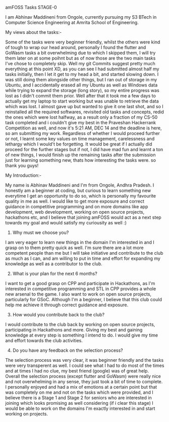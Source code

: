 amFOSS Tasks STAGE-0

I am Abhinav Maddineni from Ongole, currently pursuing my S3 BTech in Computer Science Engineering at Amrita School of Engineering.


My views about the tasks:-

Some of the tasks were very beginner friendly, whilst the others were kind of tough to wrap our head around, personally I found the flutter and GoWasm tasks a bit overwhelming due to which I skipped them, I will try them later on at some poihnt but as of now those are the two main tasks I've chose to completely skip.
Well my git Commits suggest pretty much everything at this point XD, as you can see I had submitted almost half my tasks initially, then I let it get to my head a bit, and started slowing down. I was still doing them alongside other things, but I ran out of storage in my Ubuntu, and I accidentally erased all my Ubuntu as well as Windows data while trying to expand the storage (long story), so my entire progress was lost as I didn't commit them prior. Well after that it took me a few days to actually get my laptop to start working but was unable to retrieve the data which was lost. I almost gave up but wanted to give it one last shot, and so I reinstalled all the required softwares, revisited old tasks and concepts, redid the ones which were lost halfway, as a result only a fraction of my CS-50 task completed and i couldn't give my best in the Praveshan Hackerrank Competition as well, and now it's 5:21 AM, DEC 14 and the deadline is here, so am submitting my work.
Regardless of whether I would proceed further or not, I learnt some key values on time management, carelessness and lethargy which I would't be forgetting. It would be great if I actually did proceed for the further stages but if not, I did have mad fun and learnt a ton of new things, I would finish up the remaining tasks after the submission just for learning something new, thats how interesting the tasks were.
so thank you guys!

My Introduction:-

My name is Abhinav Maddineni and I'm from Ongole, Andhra Pradesh. I honestly am a beginner at coding, but curious to learn something new everytime I get an opportunity to do so, which is personally my favourite quality in me as well. I would like to get more exposure and correct guidance in competitive programming and on more domains like app development, web development, working on open source projects, hackathons etc, and I believe that joining amFOSS would act as a next step towards my goal and would satisfy my curiousity as well :)

1. Why must we choose you?

I am very eager to learn new things in the domain I'm interested in and I grasp on to them pretty quick as well. I'm sure there are a lot more competent people than me but I will take initiative and contribute to the club as much as I can, and am willing to put in time and effort for expanding my knowledge as well as a contributor to the club.

2. What is your plan for the next 6 months?

I want to get a good grasp on CPP and participate in Hackathons, as I'm interested in competitive programming and STL in CPP provides a whole new arsenal to the game. I also want to work on open source projects, particularly for GSoC. Although I'm a beginner, I believe that this club could help me achieve it through correct guidance and exposure.

3. How would you contribute back to the club?

I would contribute to the club back by working on open source projects, participating in Hackathons and more. Giving my best and gaining knowledge at every step is something I intend to do. I would give my time and effort towards the club activities.

4. Do you have any feedback on the selection process?

The selection process was very clear, it was beginner friendly and the tasks were very transperent as well. I could see what I had to do most of the times and at times I had no clue, my best friend (google) was of great help. Overall the selection process (except flutter and GoWasm) were really nice and not overwhelming in any sense, they just took a bit of time to complete. I personally enjoyed and had a mix of emotions at a certain point but that was completely on me and not on the tasks which were provided, and I believe there is a Stage 1 and Stage 2 for seniors who are interested in joining which looks promising as well considering (if i clear this stage) I would be able to work on the domains I'm exactly interested in and start working on projects.
